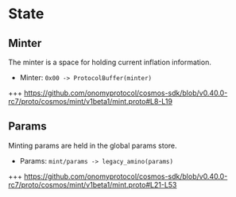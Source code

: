 <!--
order: 2
-->

# State

## Minter

The minter is a space for holding current inflation information.

 - Minter: `0x00 -> ProtocolBuffer(minter)`

+++ https://github.com/onomyprotocol/cosmos-sdk/blob/v0.40.0-rc7/proto/cosmos/mint/v1beta1/mint.proto#L8-L19

## Params

Minting params are held in the global params store. 

 - Params: `mint/params -> legacy_amino(params)`

+++ https://github.com/onomyprotocol/cosmos-sdk/blob/v0.40.0-rc7/proto/cosmos/mint/v1beta1/mint.proto#L21-L53